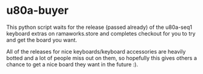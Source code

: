 # u80a-buyer
This python script waits for the release (passed already) of the u80a-seq1 keyboard extras on ramaworks.store and completes checkout for you to try and get the board you want. 

All of the releases for nice keyboards/keyboard accessories are heavily botted and a lot of people miss out on them, so hopefully this gives others a chance to get a nice board they want in the future :). 
